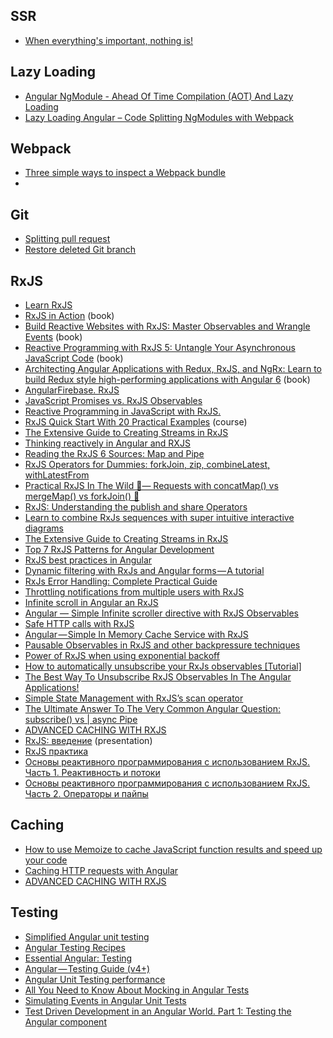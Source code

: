 ## SSR

* [When everything's important, nothing is! ](https://aerotwist.com/blog/when-everything-is-important-nothing-is/)

## Lazy Loading

* [Angular NgModule - Ahead Of Time Compilation (AOT) And Lazy Loading](https://blog.angular-university.io/angular2-ngmodule/)
* [Lazy Loading Angular – Code Splitting NgModules with Webpack](https://ultimatecourses.com/blog/lazy-loading-angular-code-splitting-webpack)

## Webpack

* [Three simple ways to inspect a Webpack bundle](https://medium.com/@joeclever/three-simple-ways-to-inspect-a-webpack-bundle-7f6a8fe7195d)
* []()

## Git

* [Splitting pull request](https://glebbahmutov.com/blog/splitting-pull-request/index.html)
* [Restore deleted Git branch](https://slonoed.net/restore-deleted-git-branch/)

## RxJS

* [Learn RxJS](https://www.learnrxjs.io/)
* [RxJS in Action](https://www.amazon.com/RxJS-Action-Paul-P-Daniels/dp/1617293415/ref=sr_1_1?keywords=rxjs&qid=1555264877&s=gateway&sr=8-1) (book)
* [Build Reactive Websites with RxJS: Master Observables and Wrangle Events](https://www.amazon.com/Build-Reactive-Websites-RxJS-Observables-ebook/dp/B07M7B65Z1/ref=sr_1_3?keywords=rxjs&qid=1555264877&s=gateway&sr=8-3ing-streams-in-rxjs-aaa02baaff9a) (book)
* [Reactive Programming with RxJS 5: Untangle Your Asynchronous JavaScript Code](https://www.amazon.com/Reactive-Programming-RxJS-Asynchronous-JavaScript-ebook/dp/B07B84QFKC/ref=ddp_kc_2/144-9405491-1508647?_encoding=UTF8&pd_rd_i=B07B84QFKC&pd_rd_r=157ea794-5eee-11e9-bd66-f3c4fc150285&pd_rd_w=XQlRk&pd_rd_wg=V3avr&pf_rd_p=e0815646-5f2f-4605-9a93-befcd273e46a&pf_rd_r=549E2XWSN162EM8FKW0S&psc=1&refRID=549E2XWSN162EM8FKW0S) (book)
* [Architecting Angular Applications with Redux, RxJS, and NgRx: Learn to build Redux style high-performing applications with Angular 6](https://www.amazon.com/Architecting-Angular-Applications-Redux-RxJS-ebook/dp/B0753HNW7Z/ref=sr_1_2?keywords=rxjs&qid=1555264877&s=gateway&sr=8-2) (book)
* [AngularFirebase. RxJS](https://angularfirebase.com/tag/rxjs/)
* [JavaScript Promises vs. RxJS Observables](https://itnext.io/javascript-promises-vs-rxjs-observables-de5309583ca2)
* [Reactive Programming in JavaScript with RxJS.](https://blog.bitsrc.io/reactive-programming-in-javascript-with-rxjs-9db53c07ef14)
* [RxJS Quick Start With 20 Practical Examples](https://angularfirebase.com/lessons/rxjs-quickstart-with-20-examples/) (course)
* [The Extensive Guide to Creating Streams in RxJS](https://blog.angularindepth.com/the-extensive-guide-to-creating-streams-in-rxjs-aaa02baaff9a)
* [Thinking reactively in Angular and RXJS](https://blog.strongbrew.io///thinking-reactively-in-angular-and-rxjs/)
* [Reading the RxJS 6 Sources: Map and Pipe](https://blog.angularindepth.com/reading-the-rxjs-6-sources-map-and-pipe-94d51fec71c2)
* [RxJS Operators for Dummies: forkJoin, zip, combineLatest, withLatestFrom](https://scotch.io/tutorials/rxjs-operators-for-dummies-forkjoin-zip-combinelatest-withlatestfrom?utm_source=mybridge&utm_medium=blog&utm_campaign=read_more)
* [Practical RxJS In The Wild 🦁— Requests with concatMap() vs mergeMap() vs forkJoin() 🥊](https://blog.angularindepth.com/practical-rxjs-in-the-wild-requests-with-concatmap-vs-mergemap-vs-forkjoin-11e5b2efe293)
* [RxJS: Understanding the publish and share Operators](https://blog.angularindepth.com/rxjs-understanding-the-publish-and-share-operators-16ea2f446635)
* [Learn to combine RxJs sequences with super intuitive interactive diagrams](https://blog.angularindepth.com/learn-to-combine-rxjs-sequences-with-super-intuitive-interactive-diagrams-20fce8e6511)
* [The Extensive Guide to Creating Streams in RxJS](https://blog.angularindepth.com/the-extensive-guide-to-creating-streams-in-rxjs-aaa02baaff9a)
* [Top 7 RxJS Patterns for Angular Development](https://angularfirebase.com/lessons/top-7-rxjs-patterns-for-angular-development/)
* [RxJS best practices in Angular](https://blog.strongbrew.io/rxjs-best-practices-in-angular/)
* [Dynamic filtering with RxJs and Angular forms — A tutorial](https://blog.angulartraining.com/dynamic-filtering-with-rxjs-and-angular-forms-a-tutorial-6daa3c44076a)
* [RxJs Error Handling: Complete Practical Guide](https://blog.angular-university.io/rxjs-error-handling/?utm_source=mybridge&utm_medium=blog&utm_campaign=read_more)
* [Throttling notifications from multiple users with RxJS](https://blog.angularindepth.com/throttling-notifications-from-multiple-users-with-rxjs-4d90473f34aa)
* [Infinite scroll in Angular an RxJS](https://blog.strongbrew.io///infinite-scroll-with-rxjs-and-angular2/)
* [Angular — Simple Infinite scroller directive with RxJS Observables](https://codeburst.io/angular-2-simple-infinite-scroller-directive-with-rxjs-observables-a989b12d4fb1)
* [Safe HTTP calls with RxJS](https://blog.strongbrew.io/safe-http-calls-with-rxjs/)
* [Angular — Simple In Memory Cache Service with RxJS](https://hackernoon.com/angular-simple-in-memory-cache-service-on-the-ui-with-rxjs-77f167387e39)
* [Pausable Observables in RxJS and other backpressure techniques](https://medium.com/@kddsky/pauseable-observables-in-rxjs-58ce2b8c7dfd)
* [Power of RxJS when using exponential backoff](https://blog.angularindepth.com/power-of-rxjs-when-using-exponential-backoff-a4b8bde276b0)
* [How to automatically unsubscribe your RxJs observables [Tutorial]](https://blog.angulartraining.com/how-to-automatically-unsubscribe-your-rxjs-observables-tutorial-2f98b0560298)
* [The Best Way To Unsubscribe RxJS Observables In The Angular Applications!](https://blog.angularindepth.com/the-best-way-to-unsubscribe-rxjs-observable-in-the-angular-applications-d8f9aa42f6a0)
* [Simple State Management with RxJS’s scan operator](https://juristr.com/blog/2018/10/simple-state-management-with-scan/?utm_source=mybridge&utm_medium=blog&utm_campaign=read_more)
* [The Ultimate Answer To The Very Common Angular Question: subscribe() vs | async Pipe](https://blog.angularindepth.com/angular-question-rxjs-subscribe-vs-async-pipe-in-component-templates-c956c8c0c794)
* [ADVANCED CACHING WITH RXJS](https://blog.thoughtram.io/angular/2018/03/05/advanced-caching-with-rxjs.html)
* [RxJS: введение](https://aalexeev239.github.io/rxjs-intro/) (presentation)
* [RxJS практика](http://coldfox.ru/article/5beeefda9227d914a1c83fe5/RxJS-%D0%BF%D1%80%D0%B0%D0%BA%D1%82%D0%B8%D0%BA%D0%B0)
* [Основы реактивного программирования с использованием RxJS. Часть 1. Реактивность и потоки](https://medium.com/ngx/introducing-to-reactive-programming-984c1a390e2d)
* [Основы реактивного программирования с использованием RxJS. Часть 2. Операторы и пайпы](https://medium.com/ngx/introducing-to-reactive-programming-with-rxjs-3583345faec1)

## Caching

* [How to use Memoize to cache JavaScript function results and speed up your code](https://medium.freecodecamp.org/understanding-memoize-in-javascript-51d07d19430e)
* [Caching HTTP requests with Angular](https://blog.fullstacktraining.com/caching-http-requests-with-angular/)
* [ADVANCED CACHING WITH RXJS](https://blog.thoughtram.io/angular/2018/03/05/advanced-caching-with-rxjs.html)

## Testing

* [Simplified Angular unit testing](https://logrocket.com/blog/angular-unit-testing/)
* [Angular Testing Recipes](https://github.com/juristr/angular-testing-recipes)
* [Essential Angular: Testing](https://blog.nrwl.io/essential-angular-testing-192315f8be9b)
* [Angular — Testing Guide (v4+)](https://medium.com/google-developer-experts/angular-2-testing-guide-a485b6cb1ef0)
* [Angular Unit Testing performance](https://blog.angularindepth.com/angular-unit-testing-performance-34363b7345ba)
* [All You Need to Know About Mocking in Angular Tests](https://christianlydemann.com/all-you-need-to-know-about-mocking-in-angular-tests/)
* [Simulating Events in Angular Unit Tests](https://netbasal.com/simulating-events-in-angular-unit-tests-5482618cd6c6)
* [Test Driven Development in an Angular World. Part 1: Testing the Angular component](https://medium.com/@utukku/test-driven-development-in-an-angular-world-92c0c42a54d0)
